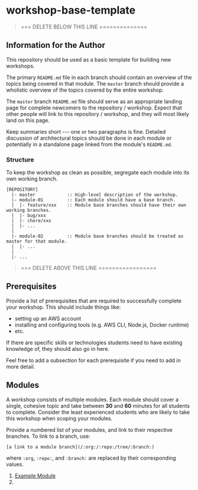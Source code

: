 workshop-base-template
===

> === DELETE BELOW THIS LINE ==============

## Information for the Author

This repository should be used as a basic template for building new workshops.

The primary `README.md` file in each branch should contain an overview of the topics
being covered in that module. The `master` branch should provide a wholistic overview
of the topics covered by the entire workshop.

The `master` branch `README.md` file should serve as an appropriate landing page
for complete newcomers to the repository / workshop. 
Expect that other people will link to this repository / workshop, and they will
most likely land on this page.

Keep summaries short --- one or two paragraphs is fine.
Detailed discussion of architectural topics should be done in each module
or potentially in a standalone page linked from the module's `README.md`.

### Structure

To keep the workshop as clean as possible, segregate each module into its own working branch.

```
[REPOSITORY]
  |- master            :: High-level description of the workshop.
  |- module-01         :: Each module should have a base branch. 
  |  |- feature/xxx    :: Module base branches should have their own working branches.
  |  |- bug/xxx
  |  |- chore/xxx 
  |  |- ...
  |
  |- module-02         :: Module base branches should be treated as master for that module.
  |  |- ...
  |
  |- ...
```

> === DELETE ABOVE THIS LINE =================

## Prerequisites

Provide a list of prerequisites that are required to successfully complete your workshop. 
This should include things like:

- setting up an AWS account
- installing and configuring tools (e.g. AWS CLI, Node.js, Docker runtime)
- etc.

If there are specific skills or technologies students need to have existing knowledge of,
they should also go in here.

Feel free to add a subsection for each prerequisite if you need to add in more detail.

## Modules

A workshop consists of multiple modules. 
Each module should cover a single, cohesive topic and take between **30** and **60** minutes for all students to complete.
Consider the least experienced students who are likely to take this workshop when scoping your modules.

Provide a numbered list of your modules, and link to their respective branches.
To link to a branch, use:

```
[a link to a module branch](/:org:/:repo:/tree/:branch:)
```

where `:org`, `:repo:`, and `:branch:` are replaced by their corresponding values.

1. [Example Module](/team-siklab/workshop-base-template/tree/module-01)
2.
